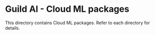 # Guild AI - Cloud ML packages

This directory contains Cloud ML packages. Refer to each directory for
details.
